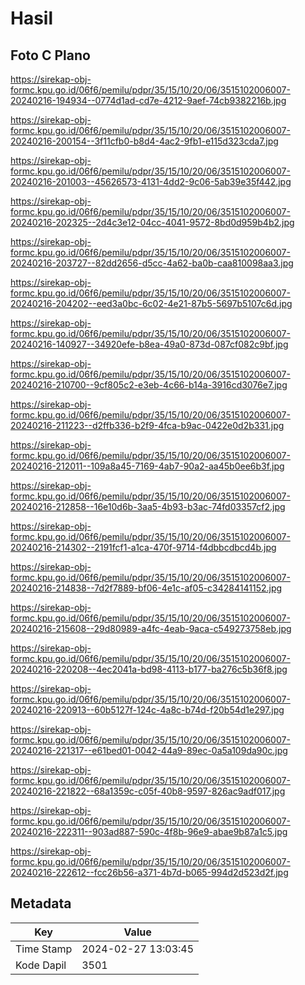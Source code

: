 # Hasil

## Foto C Plano

https://sirekap-obj-formc.kpu.go.id/06f6/pemilu/pdpr/35/15/10/20/06/3515102006007-20240216-194934--0774d1ad-cd7e-4212-9aef-74cb9382216b.jpg

https://sirekap-obj-formc.kpu.go.id/06f6/pemilu/pdpr/35/15/10/20/06/3515102006007-20240216-200154--3f11cfb0-b8d4-4ac2-9fb1-e115d323cda7.jpg

https://sirekap-obj-formc.kpu.go.id/06f6/pemilu/pdpr/35/15/10/20/06/3515102006007-20240216-201003--45626573-4131-4dd2-9c06-5ab39e35f442.jpg

https://sirekap-obj-formc.kpu.go.id/06f6/pemilu/pdpr/35/15/10/20/06/3515102006007-20240216-202325--2d4c3e12-04cc-4041-9572-8bd0d959b4b2.jpg

https://sirekap-obj-formc.kpu.go.id/06f6/pemilu/pdpr/35/15/10/20/06/3515102006007-20240216-203727--82dd2656-d5cc-4a62-ba0b-caa810098aa3.jpg

https://sirekap-obj-formc.kpu.go.id/06f6/pemilu/pdpr/35/15/10/20/06/3515102006007-20240216-204202--eed3a0bc-6c02-4e21-87b5-5697b5107c6d.jpg

https://sirekap-obj-formc.kpu.go.id/06f6/pemilu/pdpr/35/15/10/20/06/3515102006007-20240216-140927--34920efe-b8ea-49a0-873d-087cf082c9bf.jpg

https://sirekap-obj-formc.kpu.go.id/06f6/pemilu/pdpr/35/15/10/20/06/3515102006007-20240216-210700--9cf805c2-e3eb-4c66-b14a-3916cd3076e7.jpg

https://sirekap-obj-formc.kpu.go.id/06f6/pemilu/pdpr/35/15/10/20/06/3515102006007-20240216-211223--d2ffb336-b2f9-4fca-b9ac-0422e0d2b331.jpg

https://sirekap-obj-formc.kpu.go.id/06f6/pemilu/pdpr/35/15/10/20/06/3515102006007-20240216-212011--109a8a45-7169-4ab7-90a2-aa45b0ee6b3f.jpg

https://sirekap-obj-formc.kpu.go.id/06f6/pemilu/pdpr/35/15/10/20/06/3515102006007-20240216-212858--16e10d6b-3aa5-4b93-b3ac-74fd03357cf2.jpg

https://sirekap-obj-formc.kpu.go.id/06f6/pemilu/pdpr/35/15/10/20/06/3515102006007-20240216-214302--2191fcf1-a1ca-470f-9714-f4dbbcdbcd4b.jpg

https://sirekap-obj-formc.kpu.go.id/06f6/pemilu/pdpr/35/15/10/20/06/3515102006007-20240216-214838--7d2f7889-bf06-4e1c-af05-c34284141152.jpg

https://sirekap-obj-formc.kpu.go.id/06f6/pemilu/pdpr/35/15/10/20/06/3515102006007-20240216-215608--29d80989-a4fc-4eab-9aca-c549273758eb.jpg

https://sirekap-obj-formc.kpu.go.id/06f6/pemilu/pdpr/35/15/10/20/06/3515102006007-20240216-220208--4ec2041a-bd98-4113-b177-ba276c5b36f8.jpg

https://sirekap-obj-formc.kpu.go.id/06f6/pemilu/pdpr/35/15/10/20/06/3515102006007-20240216-220913--60b5127f-124c-4a8c-b74d-f20b54d1e297.jpg

https://sirekap-obj-formc.kpu.go.id/06f6/pemilu/pdpr/35/15/10/20/06/3515102006007-20240216-221317--e61bed01-0042-44a9-89ec-0a5a109da90c.jpg

https://sirekap-obj-formc.kpu.go.id/06f6/pemilu/pdpr/35/15/10/20/06/3515102006007-20240216-221822--68a1359c-c05f-40b8-9597-826ac9adf017.jpg

https://sirekap-obj-formc.kpu.go.id/06f6/pemilu/pdpr/35/15/10/20/06/3515102006007-20240216-222311--903ad887-590c-4f8b-96e9-abae9b87a1c5.jpg

https://sirekap-obj-formc.kpu.go.id/06f6/pemilu/pdpr/35/15/10/20/06/3515102006007-20240216-222612--fcc26b56-a371-4b7d-b065-994d2d523d2f.jpg


## Metadata

| Key        | Value               |
| ---------- | ------------------- |
| Time Stamp | 2024-02-27 13:03:45 |
| Kode Dapil | 3501                |



